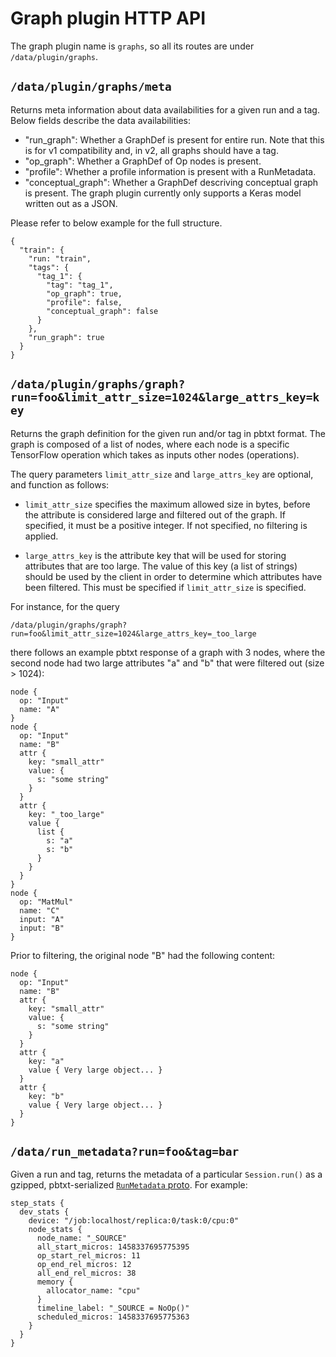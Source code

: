 # Graph plugin HTTP API

The graph plugin name is `graphs`, so all its routes are under
`/data/plugin/graphs`.

## `/data/plugin/graphs/meta`

Returns meta information about data availabilities for a given run and a tag.
Below fields describe the data availabilities:
- "run_graph": Whether a GraphDef is present for entire run. Note that this is
      for v1 compatibility and, in v2, all graphs should have a tag.
- "op_graph": Whether a GraphDef of Op nodes is present.
- "profile": Whether a profile information is present with a RunMetadata.
- "conceptual_graph": Whether a GraphDef descriving conceptual graph is present.
      The graph plugin currently only supports a Keras model written out as a
      JSON.

Please refer to below example for the full structure.

    {
      "train": {
        "run: "train",
        "tags": {
          "tag_1": {
            "tag": "tag_1",
            "op_graph": true,
            "profile": false,
            "conceptual_graph": false
          }
        },
        "run_graph": true
      }
    }

## `/data/plugin/graphs/graph?run=foo&limit_attr_size=1024&large_attrs_key=key`

Returns the graph definition for the given run and/or tag in pbtxt format.
The graph is composed of a list of nodes, where each node is a specific
TensorFlow operation which takes as inputs other nodes (operations).

The query parameters `limit_attr_size` and `large_attrs_key` are
optional, and function as follows:

  - `limit_attr_size` specifies the maximum allowed size in bytes,
    before the attribute is considered large and filtered out of the
    graph. If specified, it must be a positive integer. If not
    specified, no filtering is applied.

  - `large_attrs_key` is the attribute key that will be used for storing
    attributes that are too large. The value of this key (a list of
    strings) should be used by the client in order to determine which
    attributes have been filtered. This must be specified if
    `limit_attr_size` is specified.

For instance, for the query

    /data/plugin/graphs/graph?run=foo&limit_attr_size=1024&large_attrs_key=_too_large

there follows an example pbtxt response of a graph with 3 nodes, where
the second node had two large attributes "a" and "b" that were filtered
out (size > 1024):

    node {
      op: "Input"
      name: "A"
    }
    node {
      op: "Input"
      name: "B"
      attr {
        key: "small_attr"
        value: {
          s: "some string"
        }
      }
      attr {
        key: "_too_large"
        value {
          list {
            s: "a"
            s: "b"
          }
        }
      }
    }
    node {
      op: "MatMul"
      name: "C"
      input: "A"
      input: "B"
    }

Prior to filtering, the original node "B" had the following content:

    node {
      op: "Input"
      name: "B"
      attr {
        key: "small_attr"
        value: {
          s: "some string"
        }
      }
      attr {
        key: "a"
        value { Very large object... }
      }
      attr {
        key: "b"
        value { Very large object... }
      }
    }


## `/data/run_metadata?run=foo&tag=bar`

Given a run and tag, returns the metadata of a particular
`Session.run()` as a gzipped, pbtxt-serialized [`RunMetadata` proto].
For example:

    step_stats {
      dev_stats {
        device: "/job:localhost/replica:0/task:0/cpu:0"
        node_stats {
          node_name: "_SOURCE"
          all_start_micros: 1458337695775395
          op_start_rel_micros: 11
          op_end_rel_micros: 12
          all_end_rel_micros: 38
          memory {
            allocator_name: "cpu"
          }
          timeline_label: "_SOURCE = NoOp()"
          scheduled_micros: 1458337695775363
        }
      }
    }

[`RunMetadata` proto]: (https://github.com/tensorflow/tensorflow/blob/master/tensorflow/core/protobuf/config.proto)
